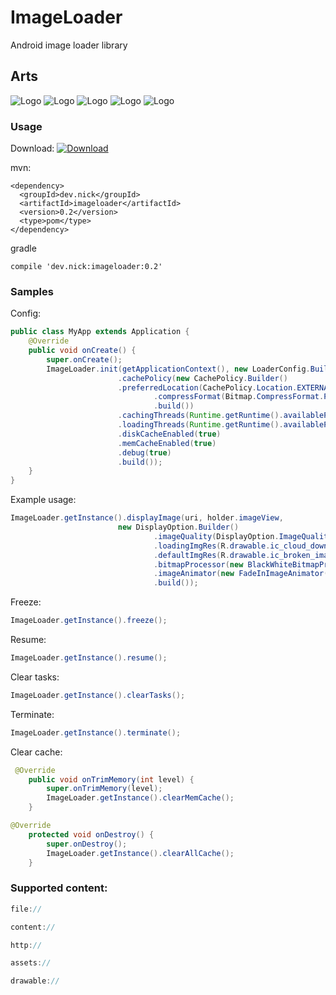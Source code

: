 # ImageLoader
Android image loader library


## Arts
![Logo](art/1.png)
![Logo](art/2.png)
![Logo](art/3.png)
![Logo](art/4.png)
![Logo](art/5.png)

### Usage

Download:
[ ![Download](https://api.bintray.com/packages/nickandroid/maven/imageloader/images/download.svg) ](https://bintray.com/nickandroid/maven/imageloader/_latestVersion)


mvn:
```
<dependency>
  <groupId>dev.nick</groupId>
  <artifactId>imageloader</artifactId>
  <version>0.2</version>
  <type>pom</type>
</dependency>
```

gradle
```
compile 'dev.nick:imageloader:0.2'
```

### Samples

Config:
```java
public class MyApp extends Application {
    @Override
    public void onCreate() {
        super.onCreate();
        ImageLoader.init(getApplicationContext(), new LoaderConfig.Builder()
                        .cachePolicy(new CachePolicy.Builder()
                        .preferredLocation(CachePolicy.Location.EXTERNAL)
                                .compressFormat(Bitmap.CompressFormat.PNG)
                                .build())
                        .cachingThreads(Runtime.getRuntime().availableProcessors())
                        .loadingThreads(Runtime.getRuntime().availableProcessors() * 2)
                        .diskCacheEnabled(true)
                        .memCacheEnabled(true)
                        .debug(true)
                        .build());
    }
}
```

Example usage:
```java
ImageLoader.getInstance().displayImage(uri, holder.imageView,
                        new DisplayOption.Builder()
                                .imageQuality(DisplayOption.ImageQuality.FIT_VIEW)
                                .loadingImgRes(R.drawable.ic_cloud_download_black_24dp)
                                .defaultImgRes(R.drawable.ic_broken_image_black_24dp)
                                .bitmapProcessor(new BlackWhiteBitmapProcessor())
                                .imageAnimator(new FadeInImageAnimator())
                                .build());
```

Freeze:
```java
ImageLoader.getInstance().freeze();
```

Resume:
```java
ImageLoader.getInstance().resume();
```

Clear tasks:
```java
ImageLoader.getInstance().clearTasks();
```

Terminate:
```java
ImageLoader.getInstance().terminate();
```

Clear cache:
```java
 @Override
    public void onTrimMemory(int level) {
        super.onTrimMemory(level);
        ImageLoader.getInstance().clearMemCache();
    }
```
```java
@Override
    protected void onDestroy() {
        super.onDestroy();
        ImageLoader.getInstance().clearAllCache();
    }
```

### Supported content:
```java
file://
```
```java
content://
```
```java
http://
```
```java
assets://
```
```java
drawable://
```